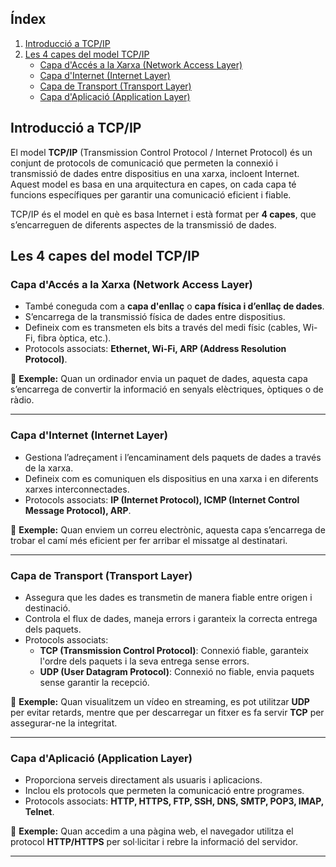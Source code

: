 ## **Índex**
1. [Introducció a TCP/IP](#introducció-a-tcpip)
2. [Les 4 capes del model TCP/IP](#les-4-capes-del-model-tcpip)
   - [Capa d'Accés a la Xarxa (Network Access Layer)](#capa-daccés-a-la-xarxa-network-access-layer)
   - [Capa d'Internet (Internet Layer)](#capa-dinternet-internet-layer)
   - [Capa de Transport (Transport Layer)](#capa-de-transport-transport-layer)
   - [Capa d'Aplicació (Application Layer)](#capa-daplicació-application-layer)

## **Introducció a TCP/IP**
El model **TCP/IP** (Transmission Control Protocol / Internet Protocol) és un conjunt de protocols de comunicació que permeten la connexió i transmissió de dades entre dispositius en una xarxa, incloent Internet. Aquest model es basa en una arquitectura en capes, on cada capa té funcions específiques per garantir una comunicació eficient i fiable.

TCP/IP és el model en què es basa Internet i està format per **4 capes**, que s’encarreguen de diferents aspectes de la transmissió de dades.

## **Les 4 capes del model TCP/IP**

### **Capa d'Accés a la Xarxa (Network Access Layer)**
- També coneguda com a **capa d'enllaç** o **capa física i d’enllaç de dades**.
- S’encarrega de la transmissió física de dades entre dispositius.
- Defineix com es transmeten els bits a través del medi físic (cables, Wi-Fi, fibra òptica, etc.).
- Protocols associats: **Ethernet, Wi-Fi, ARP (Address Resolution Protocol)**.

📌 **Exemple:** Quan un ordinador envia un paquet de dades, aquesta capa s’encarrega de convertir la informació en senyals elèctriques, òptiques o de ràdio.

---

### **Capa d'Internet (Internet Layer)**
- Gestiona l’adreçament i l’encaminament dels paquets de dades a través de la xarxa.
- Defineix com es comuniquen els dispositius en una xarxa i en diferents xarxes interconnectades.
- Protocols associats: **IP (Internet Protocol), ICMP (Internet Control Message Protocol), ARP**.

📌 **Exemple:** Quan enviem un correu electrònic, aquesta capa s’encarrega de trobar el camí més eficient per fer arribar el missatge al destinatari.

---

### **Capa de Transport (Transport Layer)**
- Assegura que les dades es transmetin de manera fiable entre origen i destinació.
- Controla el flux de dades, maneja errors i garanteix la correcta entrega dels paquets.
- Protocols associats:
  - **TCP (Transmission Control Protocol)**: Connexió fiable, garanteix l'ordre dels paquets i la seva entrega sense errors.
  - **UDP (User Datagram Protocol)**: Connexió no fiable, envia paquets sense garantir la recepció.

📌 **Exemple:** Quan visualitzem un vídeo en streaming, es pot utilitzar **UDP** per evitar retards, mentre que per descarregar un fitxer es fa servir **TCP** per assegurar-ne la integritat.

---

### **Capa d'Aplicació (Application Layer)**
- Proporciona serveis directament als usuaris i aplicacions.
- Inclou els protocols que permeten la comunicació entre programes.
- Protocols associats: **HTTP, HTTPS, FTP, SSH, DNS, SMTP, POP3, IMAP, Telnet**.

📌 **Exemple:** Quan accedim a una pàgina web, el navegador utilitza el protocol **HTTP/HTTPS** per sol·licitar i rebre la informació del servidor.

---
